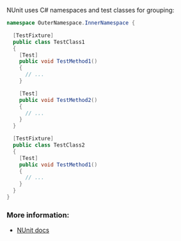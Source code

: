 NUnit uses C# namespaces and test classes for grouping:

```csharp
namespace OuterNamespace.InnerNamespace {

  [TestFixture]
  public class TestClass1
  {
    [Test]
    public void TestMethod1()
    {
      // ...
    }

    [Test]
    public void TestMethod2()
    {
      // ...
    }
  }

  [TestFixture]
  public class TestClass2
  {
    [Test]
    public void TestMethod1()
    {
      // ...
    }
  }
}
```

### More information:

- [NUnit docs](https://docs.nunit.org/articles/nunit/intro.html)

